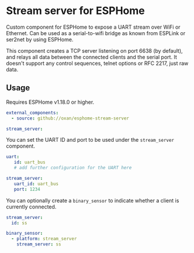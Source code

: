 Stream server for ESPHome
=========================

Custom component for ESPHome to expose a UART stream over WiFi or Ethernet. Can be used as a serial-to-wifi bridge as
known from ESPLink or ser2net by using ESPHome.

This component creates a TCP server listening on port 6638 (by default), and relays all data between the connected
clients and the serial port. It doesn't support any control sequences, telnet options or RFC 2217, just raw data.

Usage
-----

Requires ESPHome v1.18.0 or higher.

```yaml
external_components:
  - source: github://oxan/esphome-stream-server

stream_server:
```

You can set the UART ID and port to be used under the `stream_server` component.

```yaml
uart:
   id: uart_bus
   # add further configuration for the UART here

stream_server:
   uart_id: uart_bus
   port: 1234
```

You can optionally create a `binary_sensor` to indicate whether a client is currently connected.

```yaml
stream_server:
  id: ss

binary_sensor:
  - platform: stream_server
    stream_server: ss
```
